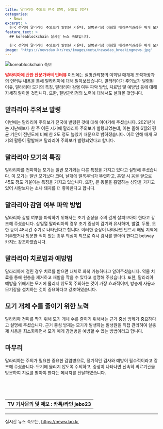 ```yaml
---
title: 말라리아 주의보 전국 발령, 유의할 점은?
categories:
  - News
excerpt: >
  한국 전역에 말라리아 주의보가 발령된 가운데, 질병관리청 이희일 매개분석과장은 매개 모기 활동 증가로 발령 시기가 한 주 이른 것을 설명했습니다. 말라리아 매개 모기는 크기가 크고 날개에 얼룩무늬가 있으며, 특이한 흡혈 습관을 지닙니다. 말라리아는 초기 증상이 감기와 유사하며, 빠른 치료로 사망률이 낮으나 완치까지 약을 끝까지 복용해야 합니다. 모기에 물리지 않는 것이 가장 효과적인 예방법이며, 질병관리청은 근거 중심 방제로 모기 개체 수를 효과적으로 줄이고 있습니다.
feature_text: >
  ## koreablockchain 실시간 뉴스 속보입니다.

  한국 전역에 말라리아 주의보가 발령된 가운데, 질병관리청 이희일 매개분석과장은 매개 모기 활동 증가로 발령 시기가 한 주 이른 것을 설명했습니다. 말라리아 매개 모기는 크기가 크고 날개에 얼룩무늬가 있으며, 특이한 흡혈 습관을 지닙니다. 말라리아는 초기 증상이 감기와 유사하며, 빠른 치료로 사망률이 낮으나 완치까지 약을 끝까지 복용해야 합니다. 모기에 물리지 않는 것이 가장 효과적인 예방법이며, 질병관리청은 근거 중심 방제로 모기 개체 수를 효과적으로 줄이고 있습니다.
image: 'https://newsdao.kr/res/images/meta/newsdao_breakingnews.jpg'
---
```


<p><img src="https://newsdao.kr/res/images/meta/newsdao_breakingnews.jpg" alt="koreablockchain 속보" /></p>

<p><b><span style="color: #ee2323;">말라리아에 관한 전문가와의 인터뷰</span></b>
이번에는 질병관리청의 이희일 매개체 분석과장과의 인터뷰 내용을 통해 말라리아에 대해 알아보겠습니다. 말라리아가 주의보가 발령된 이유, 말라리아 모기의 특징, 말라리아 감염 여부 파악 방법, 치료법 및 예방법 등에 대해 자세히 알아볼 것입니다. 또한, 질병관리청의 노력에 대해서도 살펴볼 것입니다. </p>

<h2 data-ke-size="size26">말라리아 주의보 발령</h2>

<p data-ke-size="size16">이번에는 말라리아 주의보가 전국에 발령된 것에 대해 이야기해 주셨습니다. 2021년에는 지난해보다 한 주 이른 시기에 말라리아 주의보가 발령되었는데, 이는 올해 6월의 평균 기온이 전년도에 비해 한 2도 정도 높았기 때문으로 밝혀졌습니다. 이로 인해 매개 모기의 활동이 활발해져 말라리아 주의보가 발령되었다고 합니다.</p>

<h2 data-ke-size="size26">말라리아 모기의 특징</h2>

<p data-ke-size="size16">말라리아를 전파하는 모기는 일반 모기와는 다른 특징을 가지고 있다고 설명해 주셨습니다. 이 모기는 일반 모기보다 크며, 날개에 얼룩무늬가 뚜렷하고, 흡혈 시 몸을 앞으로 45도 정도 기울이는 특징을 가지고 있습니다. 또한, 큰 동물을 흡혈하는 성향을 가지고 있어 사람보다는 소나 돼지를 더 좋아한다고 합니다.</p>

<h2 data-ke-size="size26">말라리아 감염 여부 파악 방법</h2>

<p data-ke-size="size16">말라리아 감염 여부를 파악하기 위해서는 초기 증상을 주의 깊게 살펴보아야 한다고 강조해 주셨습니다. 삼일열 말라리아의 경우 초기 증상이 감기와 유사하며, 발열, 두통, 오한 등이 48시간 주기로 나타난다고 합니다. 이러한 증상이 나타나면 반드시 해당 지역에 거주했거나 방문한 적이 있는 경우 의심이 되므로 즉시 검사를 받아야 한다고 betway 카지노 강조하였습니다.</p>

<h2 data-ke-size="size26">말라리아 치료법과 예방법</h2>

<p data-ke-size="size16">말라리아에 걸린 경우 치료를 받으면 대체로 회복 가능하다고 알려주셨습니다. 약물 치료를 통해 원충을 제거하고 재발을 막을 수 있다고 설명해 주셨습니다. 또한, 말라리아 예방을 위해서는 모기에 물리지 않도록 주의하는 것이 가장 효과적이며, 방충제 사용과 모기장을 설치하는 것이 중요하다고 강조하였습니다.</p>

<h2 data-ke-size="size26">모기 개체 수를 줄이기 위한 노력</h2>

<p data-ke-size="size16">말라리아 전파를 막기 위해 모기 개체 수를 줄이기 위해서는 근거 중심 방제가 중요하다고 설명해 주셨습니다. 근거 중심 방제는 모기가 발생하는 발생원을 직접 관리하여 살충제 사용을 최소화하면서 모기 매개 감염병을 예방할 수 있는 방법이라고 합니다.</p>

<h2 data-ke-size="size26">마무리</h2>

<p data-ke-size="size16">말라리아는 주의가 필요한 중요한 감염병으로, 정기적인 검사와 예방이 필수적이라고 강조해 주셨습니다. 모기에 물리지 않도록 주의하고, 증상이 나타나면 신속히 의료기관을 방문하여 치료를 받아야 한다는 메시지를 전달하였습니다.</p>

<p data-ke-size="size16">&nbsp;</p>

<p data-ke-size="size16">&nbsp;</p>

<table>
    <tbody>
        <tr>
            <td style="text-align: center; height: 17px;"><b>TV 기사문의 및 제보 : 카톡/라인 jebo23</b></td>
        </tr>
    </tbody>
</table>

<p><hr></p>
실시간 뉴스 속보는, <a href="https://newsdao.kr" rel="dofollow">https://newsdao.kr</a>


